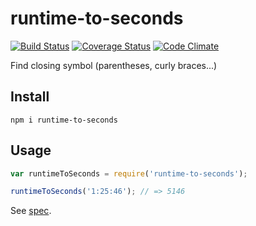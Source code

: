 # runtime-to-seconds

[![Build Status](https://travis-ci.org/javiercejudo/runtime-to-seconds.svg)](https://travis-ci.org/javiercejudo/runtime-to-seconds)
[![Coverage Status](https://coveralls.io/repos/javiercejudo/runtime-to-seconds/badge.svg?branch=master)](https://coveralls.io/r/javiercejudo/runtime-to-seconds?branch=master)
[![Code Climate](https://codeclimate.com/github/javiercejudo/runtime-to-seconds/badges/gpa.svg)](https://codeclimate.com/github/javiercejudo/runtime-to-seconds)

Find closing symbol (parentheses, curly braces...)

## Install

    npm i runtime-to-seconds

## Usage

```js
var runtimeToSeconds = require('runtime-to-seconds');

runtimeToSeconds('1:25:46'); // => 5146
```

See [spec](test/spec.js).
